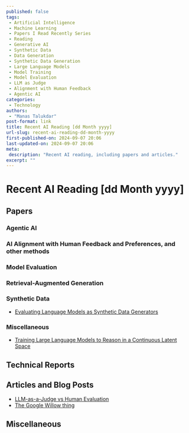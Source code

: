```yaml
---
published: false
tags:
 - Artificial Intelligence
 - Machine Learning
 - Papers I Read Recently Series
 - Reading
 - Generative AI
 - Synthetic Data
 - Data Generation
 - Synthetic Data Generation
 - Large Language Models
 - Model Training
 - Model Evaluation
 - LLM as Judge
 - Alignment with Human Feedback
 - Agentic AI
categories:
 - Technology
authors:
 - "Manas Talukdar"
post-format: link
title: Recent AI Reading [dd Month yyyy]
url-slug: recent-ai-reading-dd-month-yyyy
first-published-on: 2024-09-07 20:06
last-updated-on: 2024-09-07 20:06
meta:
 description: "Recent AI reading, including papers and articles."
excerpt: ""
---
```


# Recent AI Reading [dd Month yyyy]

## Papers

### Agentic AI

### AI Alignment with Human Feedback and Preferences, and other methods

### Model Evaluation

### Retrieval-Augmented Generation

### Synthetic Data

- [Evaluating Language Models as Synthetic Data Generators](https://arxiv.org/abs/2412.03679)

### Miscellaneous

- [Training Large Language Models to Reason in a Continuous Latent Space](https://arxiv.org/abs/2412.06769)

## Technical Reports

## Articles and Blog Posts

- [LLM-as-a-Judge vs Human Evaluation](https://www.galileo.ai/blog/llm-as-a-judge-vs-human-evaluation)
- [The Google Willow thing](https://scottaaronson.blog/?p=8525)

## Miscellaneous
